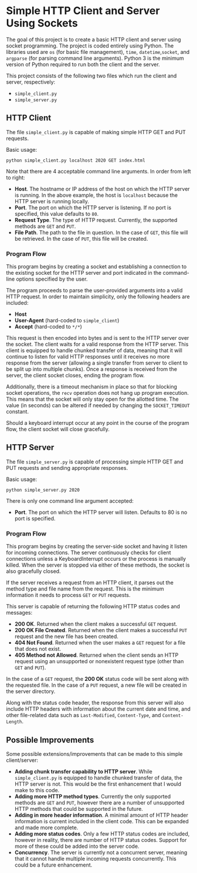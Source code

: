 # Simple HTTP Client and Server Using Sockets

The goal of this project is to create a basic HTTP client and server using socket programming. The project is coded entirely using Python. The libraries used are `os` (for basic file management), `time`, `datetime`,`socket`, and `argparse` (for parsing command line arguments). Python 3 is the minimum version of Python required to run both the client and the server.

This project consists of the following two files which run the client and server, respectively:
- `simple_client.py`
- `simple_server.py`

## HTTP Client

The file `simple_client.py` is capable of making simple HTTP GET and PUT requests.  

Basic usage:

```
python simple_client.py localhost 2020 GET index.html

```

Note that there are 4 acceptable command line arguments. In order from left to right:
- **Host**. The hostname or IP address of the host on which the HTTP server is running. In the above example, the host is `localhost` because the HTTP server is running locally.
- **Port**. The port on which the HTTP server is listening. If no port is specified, this value defaults to `80`.
- **Request Type**. The type of HTTP request. Currently, the supported methods are `GET` and `PUT`.
- **File Path**. The path to the file in question. In the case of `GET`, this file will be retrieved. In the case of `PUT`, this file will be created.

### Program Flow

This program begins by creating a socket and establishing a connection to the existing socket for the HTTP server and port indicated in the command-line options specified by the user.

The program proceeds to parse the user-provided arguments into a valid HTTP request. In order to maintain simplicity, only the following headers are included:
- **Host**
- **User-Agent** (hard-coded to `simple_client`)
- **Accept** (hard-coded to `*/*`)

This request is then encoded into bytes and is sent to the HTTP server over the socket. The client waits for a valid response from the HTTP server. This client is equipped to handle chunked transfer of data, meaning that it will 
continue to listen for valid HTTP responses until it receives no more response from the server (allowing a single transfer from server to client to be split up into multiple chunks). Once a response is received from the server,
the client socket closes, ending the program flow.

Additionally, there is a timeout mechanism in place so that for blocking socket operations, the `recv` operation does not hang up program execution. This means that the socket will only stay open for the allotted time. The value (in seconds) can be altered if needed by changing the `SOCKET_TIMEOUT` constant.

Should a keyboard interrupt occur at any point in the course of the program flow, the client socket will close gracefully.

## HTTP Server

The file `simple_server.py` is capable of processing simple HTTP GET and PUT requests and sending appropriate responses.

Basic usage:

```
python simple_server.py 2020

```

There is only one command line argument accepted:
- **Port**. The port on which the HTTP server will listen. Defaults to 80 is no port is specified.

### Program Flow

This program begins by creating the server-side socket and having it listen for incoming connections. The server continuously checks for client connections unless a KeyboardInterrupt occurs or the process is manually killed.
When the server is stopped via either of these methods, the socket is also gracefully closed.

If the server receives a request from an HTTP client, it parses out the method type and file name from the request. This is the minimum information it needs to process `GET` or `PUT` requests.

This server is capable of returning the following HTTP status codes and messages:
- **200 OK**. Returned when the client makes a successful `GET` request.
- **200 OK File Created**. Returned when the client makes a successful `PUT` request and the new file has been created.
- **404 Not Found**. Returned when the user makes a `GET` request for a file that does not exist.
- **405 Method not Allowed**. Returned when the client sends an HTTP request using an unsupported or nonexistent request type (other than `GET` and `PUT`).

In the case of a `GET` request, the **200 OK** status code will be sent along with the requested file. In the case of a `PUT` request, a new file will be created in the server directory.

Along with the status code header, the response from this server will also include HTTP headers with information about the current date and time, and other file-related data such as `Last-Modified`, `Content-Type`, and `Content-Length`.

## Possible Improvements

Some possible extensions/improvements that can be made to this simple client/server:
- **Adding chunk transfer capability to HTTP server**. While `simple_client.py` is equipped to handle chunked transfer of data, the HTTP server is not. This would be the first enhancement that I would make to this code.
- **Adding more HTTP method types**. Currently the only supported methods are `GET` and `PUT`, however there are a number of unsupported HTTP methods that could be supported in the future.
- **Adding in more header information**. A minimal amount of HTTP header information is current included in the client code. This can be expanded and made more complete.
- **Adding more status codes**. Only a few HTTP status codes are included, however in reality, there are number of HTTP status codes. Support for more of these could be added into the server code.
- **Concurrency**. The server is currently not a concurrent server, meaning that it cannot handle multiple incoming requests concurrently. This could be a future enhancement.
